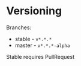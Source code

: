 # Versioning

Branches:

* stable - `v*.*.*`
* master - `v*.*.*-alpha`

Stable requires PullRequest
